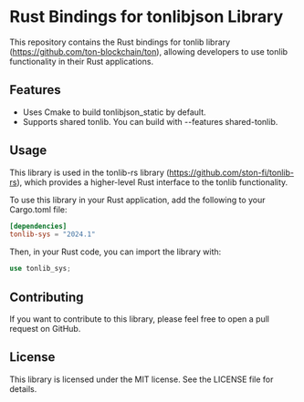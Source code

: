 # Rust Bindings for tonlibjson Library

This repository contains the Rust bindings for tonlib library (https://github.com/ton-blockchain/ton), allowing developers to use tonlib functionality in their Rust applications.

## Features
* Uses Cmake to build tonlibjson_static by default.
* Supports shared tonlib. You can build with --features shared-tonlib.

## Usage
This library is used in the tonlib-rs library (https://github.com/ston-fi/tonlib-rs), which provides a higher-level Rust interface to the tonlib functionality.

To use this library in your Rust application, add the following to your Cargo.toml file:

```toml
[dependencies]
tonlib-sys = "2024.1"
```

Then, in your Rust code, you can import the library with:

```rust
use tonlib_sys;
```

## Contributing

If you want to contribute to this library, please feel free to open a pull request on GitHub.

## License
This library is licensed under the MIT license. See the LICENSE file for details.